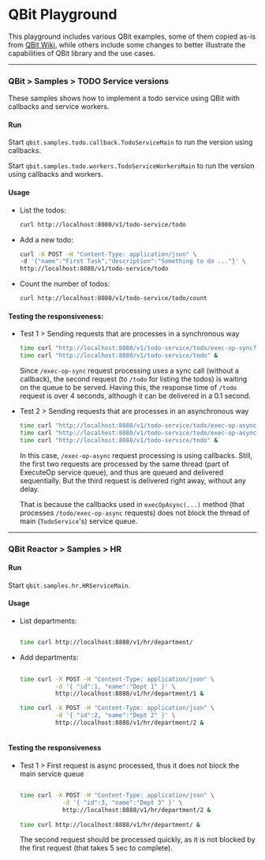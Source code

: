 # QBit Playground

This playground includes various QBit examples, some of them copied as-is from [QBit Wiki](https://github.com/advantageous/qbit/wiki), while others include
some changes to better illustrate the capabilities of QBit library and the use cases.

-----

### QBit > Samples > TODO Service versions

These samples shows how to implement a todo service using QBit with callbacks and service workers.

#### Run

Start `qbit.samples.todo.callback.TodoServiceMain` to run the version using callbacks.

Start `qbit.samples.todo.workers.TodoServiceWorkersMain` to run the version using callbacks and workers.

#### Usage

- List the todos:

  ```bash
  curl http://localhost:8080/v1/todo-service/todo
  ```
  
- Add a new todo:

  ```bash  
  curl -X POST -H "Content-Type: application/json" \
  -d '{"name":"First Task","description":"Something to do ..."}' \
  http://localhost:8080/v1/todo-service/todo
  ```
  
- Count the number of todos:

  ```bash
  curl http://localhost:8080/v1/todo-service/todo/count
  ```

#### Testing the responsiveness:

- Test 1 > Sending requests that are processes in a synchronous way
  ```bash
  time curl "http://localhost:8080/v1/todo-service/todo/exec-op-sync?execTime=4" &
  time curl "http://localhost:8080/v1/todo-service/todo" &
  ```
  Since `/exec-op-sync` request processing uses a sync call (without a callback), the second request (to `/todo` for listing the todos) is waiting on the queue to be served. Having this, the response time of `/todo` request is over 4 seconds, although it can be delivered in a 0.1 second.

- Test 2 > Sending requests that are processes in an asynchronous way
  ```bash
  time curl "http://localhost:8080/v1/todo-service/todo/exec-op-async?execTime=4" &
  time curl "http://localhost:8080/v1/todo-service/todo/exec-op-async?execTime=2" &
  time curl "http://localhost:8080/v1/todo-service/todo" & 
  ```
  In this case, `/exec-op-async` request processing is using callbacks. Still, the first two requests are processed by the same thread (part of ExecuteOp service queue), and thus are queued and delivered sequentially.
  But the third request is delivered right away, without any delay.

  That is because the callbacks used in `execOpAsync(...)` method (that processes `/todo/exec-op-async` requests)
does not block the thread of main (`TodoService`'s) service queue.

-----

### QBit Reactor > Samples > HR

#### Run

Start `qbit.samples.hr.HRServiceMain`.

#### Usage

- List departments:

  ```bash
  
  time curl http://localhost:8888/v1/hr/department/
  
  ```

- Add departments:

  ```bash
    
  time curl -X POST -H "Content-Type: application/json" \
            -d '{ "id":1, "name":"Dept 1" }' \
            http://localhost:8888/v1/hr/department/1 &
  
  time curl -X POST -H "Content-Type: application/json" \
            -d '{ "id":2, "name":"Dept 2" }' \
            http://localhost:8888/v1/hr/department/2 &
     
  ```
  
#### Testing the responsiveness

- Test 1 > First request is async processed, thus it does not block the main service queue
  
  ```bash
  
  time curl -X POST -H "Content-Type: application/json" \
              -d '{ "id":3, "name":"Dept 3" }' \
              http://localhost:8888/v1/hr/department/2 &
              
  time curl http://localhost:8888/v1/hr/department/ &
  ```
  The second request should be processed quickly, as it is not blocked by the first request (that takes 5 sec to complete).

